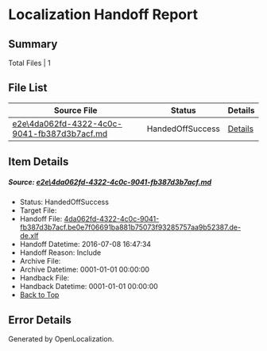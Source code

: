 # <a name='report-top'></a> Localization Handoff Report

## Summary
 Total Files | 1

## File List
 Source File | Status | Details 
 ----------- | ------ | ------- 
 [e2e\4da062fd-4322-4c0c-9041-fb387d3b7acf.md](https://github.com/OpenLocalizationTestOrg/oltest/blob/96fd4dee455ca252a1e1af47ed93146e8edb28bb/e2e/4da062fd-4322-4c0c-9041-fb387d3b7acf.md) | HandedOffSuccess | [Details](#aef8edc7261fd84470a2af0466668b5d0a1302651)

## Item Details
##### <a name='aef8edc7261fd84470a2af0466668b5d0a1302651'></a> Source: [e2e\4da062fd-4322-4c0c-9041-fb387d3b7acf.md](https://github.com/OpenLocalizationTestOrg/oltest/blob/96fd4dee455ca252a1e1af47ed93146e8edb28bb/e2e/4da062fd-4322-4c0c-9041-fb387d3b7acf.md)
* Status: HandedOffSuccess
* Target File: 
* Handoff File: [4da062fd-4322-4c0c-9041-fb387d3b7acf.be0e7f06691ba881b75073f93285757aa9b52387.de-de.xlf](https://github.com/OpenLocalizationTestOrg/olhandoff-e2e/blob/2df89cd6cba2c36b79117772f782f325c897c0e6/ol-handoff/OpenLocalizationTestOrg/oltest-dede-fly/ci/ht/4da062fd-4322-4c0c-9041-fb387d3b7acf.be0e7f06691ba881b75073f93285757aa9b52387.de-de.xlf)
* Handoff Datetime: 2016-07-08 16:47:34
* Handoff Reason: Include
* Archive File: 
* Archive Datetime: 0001-01-01 00:00:00
* Handback File: 
* Handback Datetime: 0001-01-01 00:00:00
* [Back to Top](#report-top)


## Error Details

Generated by OpenLocalization.
